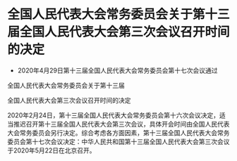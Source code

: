 # 全国人民代表大会常务委员会关于第十三届全国人民代表大会第三次会议召开时间的决定

- 2020年4月29日第十三届全国人民代表大会常务委员会第十七次会议通过

<!-- INFO END -->

全国人民代表大会常务委员会关于第十三届

全国人民代表大会第三次会议召开时间的决定

2020年2月24日，第十三届全国人民代表大会常务委员会第十六次会议决定，适当推迟召开第十三届全国人民代表大会第三次会议，具体开会时间由全国人民代表大会常务委员会另行决定。综合考虑各方面因素，第十三届全国人民代表大会常务委员会第十七次会议决定：中华人民共和国第十三届全国人民代表大会第三次会议于2020年5月22日在北京召开。
